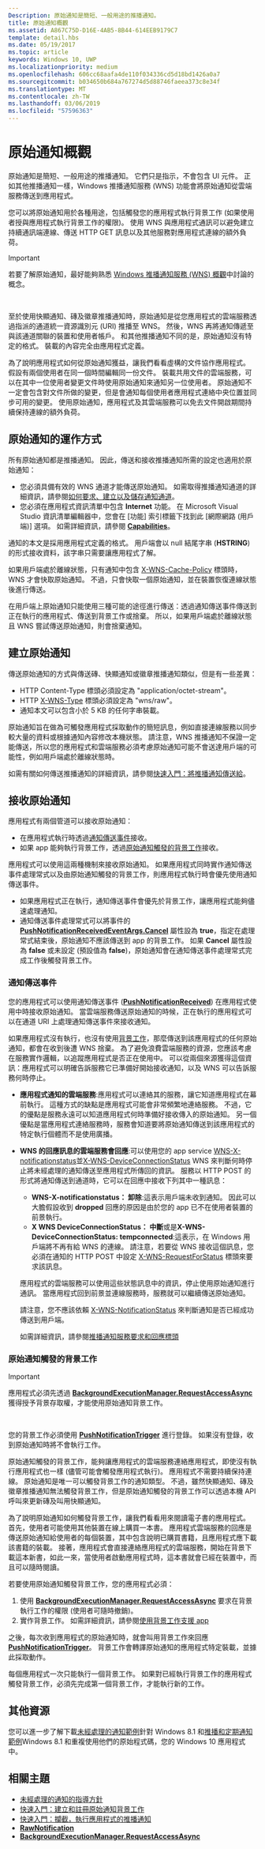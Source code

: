 ```yaml
---
Description: 原始通知是簡短、一般用途的推播通知。
title: 原始通知概觀
ms.assetid: A867C75D-D16E-4AB5-8B44-614EEB9179C7
template: detail.hbs
ms.date: 05/19/2017
ms.topic: article
keywords: Windows 10, UWP
ms.localizationpriority: medium
ms.openlocfilehash: 606cc68aafa4de110f034336cd5d18bd1426a0a7
ms.sourcegitcommit: b034650b684a767274d5d88746faeea373c8e34f
ms.translationtype: MT
ms.contentlocale: zh-TW
ms.lasthandoff: 03/06/2019
ms.locfileid: "57596363"
---
```

# <a name="raw-notification-overview"></a>原始通知概觀


原始通知是簡短、一般用途的推播通知。 它們只是指示，不會包含 UI 元件。 正如其他推播通知一樣，Windows 推播通知服務 (WNS) 功能會將原始通知從雲端服務傳送到應用程式。

您可以將原始通知用於各種用途，包括觸發您的應用程式執行背景工作 (如果使用者授與應用程式執行背景工作的權限)。 使用 WNS 與應用程式通訊可以避免建立持續通訊端連線、傳送 HTTP GET 訊息以及其他服務對應用程式連線的額外負荷。

> [!IMPORTANT]
> 若要了解原始通知，最好能夠熟悉 [Windows 推播通知服務 (WNS) 概觀](windows-push-notification-services--wns--overview.md)中討論的概念。

 

至於使用快顯通知、磚及徽章推播通知時，原始通知是從您應用程式的雲端服務透過指派的通道統一資源識別元 (URI) 推播至 WNS。 然後，WNS 再將通知傳遞至與該通道關聯的裝置和使用者帳戶。 和其他推播通知不同的是，原始通知沒有特定的格式。 裝載的內容完全由應用程式定義。

為了說明應用程式如何從原始通知獲益，讓我們看看虛構的文件協作應用程式。 假設有兩個使用者在同一個時間編輯同一份文件。 裝載共用文件的雲端服務，可以在其中一位使用者變更文件時使用原始通知來通知另一位使用者。 原始通知不一定會包含對文件所做的變更，但是會通知每個使用者應用程式連絡中央位置並同步可用的變更。 使用原始通知，應用程式及其雲端服務可以免去文件開啟期間持續保持連線的額外負荷。

## <a name="how-raw-notifications-work"></a>原始通知的運作方式


所有原始通知都是推播通知。 因此，傳送和接收推播通知所需的設定也適用於原始通知：

-   您必須具備有效的 WNS 通道才能傳送原始通知。 如需取得推播通知通道的詳細資訊，請參閱[如何要求、建立以及儲存通知通道](https://msdn.microsoft.com/library/windows/apps/hh465412)。
-   您必須在應用程式資訊清單中包含 **Internet** 功能。 在 Microsoft Visual Studio 資訊清單編輯器中，您會在 [功能] 索引標籤下找到此 [網際網路 (用戶端)] 選項。 如需詳細資訊，請參閱 [**Capabilities**](https://docs.microsoft.com/uwp/schemas/appxpackage/appxmanifestschema/element-capabilities)。

通知的本文是採用應用程式定義的格式。 用戶端會以 null 結尾字串 (**HSTRING**) 的形式接收資料，該字串只需要讓應用程式了解。

如果用戶端處於離線狀態，只有通知中包含 [X-WNS-Cache-Policy](https://msdn.microsoft.com/library/windows/apps/hh465435.aspx#pncodes_x_wns_cache) 標頭時，WNS 才會快取原始通知。 不過，只會快取一個原始通知，並在裝置恢復連線狀態後進行傳送。

在用戶端上原始通知只能使用三種可能的途徑進行傳送：透過通知傳送事件傳送到正在執行的應用程式、傳送到背景工作或捨棄。 所以，如果用戶端處於離線狀態且 WNS 嘗試傳送原始通知，則會捨棄通知。

## <a name="creating-a-raw-notification"></a>建立原始通知


傳送原始通知的方式與傳送磚、快顯通知或徽章推播通知類似，但是有一些差異：

-   HTTP Content-Type 標頭必須設定為 "application/octet-stream"。
-   HTTP [X-WNS-Type](https://msdn.microsoft.com/library/windows/apps/hh465435.aspx#pncodes_x_wns_type) 標頭必須設定為 "wns/raw"。
-   通知本文可以包含小於 5 KB 的任何字串裝載。

原始通知旨在做為可觸發應用程式採取動作的簡短訊息，例如直接連線服務以同步較大量的資料或根據通知內容修改本機狀態。 請注意，WNS 推播通知不保證一定能傳送，所以您的應用程式和雲端服務必須考慮原始通知可能不會送達用戶端的可能性，例如用戶端處於離線狀態時。

如需有關如何傳送推播通知的詳細資訊，請參閱[快速入門：將推播通知傳送給](https://msdn.microsoft.com/library/windows/apps/xaml/hh868252)。

## <a name="receiving-a-raw-notification"></a>接收原始通知


應用程式有兩個管道可以接收原始通知：

-   在應用程式執行時透過[通知傳送事件](#notification-delivery-events)接收。
-   如果 app 能夠執行背景工作，透過[原始通知觸發的背景工作](#background-tasks-triggered-by-raw-notifications)接收。

應用程式可以使用這兩種機制來接收原始通知。 如果應用程式同時實作通知傳送事件處理常式以及由原始通知觸發的背景工作，則應用程式執行時會優先使用通知傳送事件。

-   如果應用程式正在執行，通知傳送事件會優先於背景工作，讓應用程式能夠儘速處理通知。
-   通知傳送事件處理常式可以將事件的 [**PushNotificationReceivedEventArgs.Cancel**](https://docs.microsoft.com/uwp/api/Windows.Networking.PushNotifications.PushNotificationReceivedEventArgs.Cancel) 屬性設為 **true**，指定在處理常式結束後，原始通知不應該傳送到 app 的背景工作。 如果 **Cancel** 屬性設為 **false** 或未設定 (預設值為 **false**)，原始通知會在通知傳送事件處理常式完成工作後觸發背景工作。

### <a name="notification-delivery-events"></a>通知傳送事件

您的應用程式可以使用通知傳送事件 ([**PushNotificationReceived**](https://docs.microsoft.com/uwp/api/Windows.Networking.PushNotifications.PushNotificationChannel.PushNotificationReceived)) 在應用程式使用中時接收原始通知。 當雲端服務傳送原始通知的時候，正在執行的應用程式可以在通道 URI 上處理通知傳送事件來接收通知。

如果應用程式沒有執行，也沒有使用[背景工作](#background-tasks-triggered-by-raw-notifications)，那麼傳送到該應用程式的任何原始通知，都會在收到後遭 WNS 捨棄。 為了避免浪費雲端服務的資源，您應該考慮在服務實作邏輯，以追蹤應用程式是否正在使用中。 可以從兩個來源獲得這個資訊：應用程式可以明確告訴服務它已準備好開始接收通知，以及 WNS 可以告訴服務何時停止。

-   **應用程式通知的雲端服務**:應用程式可以連絡其的服務，讓它知道應用程式在幕前執行。 這種方式的缺點是應用程式可能會非常頻繁地連絡服務。 不過，它的優點是服務永遠可以知道應用程式何時準備好接收傳入的原始通知。 另一個優點是當應用程式連絡服務時，服務會知道要將原始通知傳送到該應用程式的特定執行個體而不是使用廣播。
-   **WNS 的回應訊息的雲端服務會回應**:可以使用您的 app service [WNS-X-notificationstatus](https://msdn.microsoft.com/library/windows/apps/hh465435.aspx#pncodes_x_wns_notification)並[X-WNS-DeviceConnectionStatus](https://msdn.microsoft.com/library/windows/apps/hh465435.aspx#pncodes_x_wns_dcs) WNS 來判斷何時停止將未經處理的通知傳送至應用程式所傳回的資訊。 服務以 HTTP POST 的形式將通知傳送到通道時，它可以在回應中接收下列其中一種訊息：

    -   **WNS-X-notificationstatus： 卸除**:這表示用戶端未收到通知。 因此可以大膽假設收到 **dropped** 回應的原因是由於您的 app 已不在使用者裝置的前景執行。
    -   **X WNS DeviceConnectionStatus： 中斷**或是**X-WNS-DeviceConnectionStatus: tempconnected**:這表示，在 Windows 用戶端將不再有給 WNS 的連線。 請注意，若要從 WNS 接收這個訊息，您必須在通知的 HTTP POST 中設定 [X-WNS-RequestForStatus](https://msdn.microsoft.com/library/windows/apps/hh465435.aspx#pncodes_x_wns_request) 標頭來要求該訊息。

    應用程式的雲端服務可以使用這些狀態訊息中的資訊，停止使用原始通知進行通訊。 當應用程式回到前景並連線服務時，服務就可以繼續傳送原始通知。

    請注意，您不應該依賴 [X-WNS-NotificationStatus](https://msdn.microsoft.com/library/windows/apps/hh465435.aspx#pncodes_x_wns_notification) 來判斷通知是否已經成功傳送到用戶端。

    如需詳細資訊，請參閱[推播通知服務要求和回應標頭](https://msdn.microsoft.com/library/windows/apps/hh465435)

### <a name="background-tasks-triggered-by-raw-notifications"></a>原始通知觸發的背景工作

> [!IMPORTANT]
> 應用程式必須先透過 [**BackgroundExecutionManager.RequestAccessAsync**](https://docs.microsoft.com/uwp/api/Windows.ApplicationModel.Background.BackgroundExecutionManager#Windows_ApplicationModel_Background_BackgroundExecutionManager_RequestAccessAsync_System_String_) 獲得授予背景存取權，才能使用原始通知背景工作。

 

您的背景工作必須使用 [**PushNotificationTrigger**](https://docs.microsoft.com/uwp/api/Windows.ApplicationModel.Background.PushNotificationTrigger) 進行登錄。 如果沒有登錄，收到原始通知時將不會執行工作。

原始通知觸發的背景工作，能夠讓應用程式的雲端服務連絡應用程式，即使沒有執行應用程式也一樣 (儘管可能會觸發應用程式執行)。 應用程式不需要持續保持連線。 原始通知是唯一可以觸發背景工作的通知類型。 不過，雖然快顯通知、磚及徽章推播通知無法觸發背景工作，但是原始通知觸發的背景工作可以透過本機 API 呼叫來更新磚及叫用快顯通知。

為了說明原始通知如何觸發背景工作，讓我們看看用來閱讀電子書的應用程式。 首先，使用者可能使用其他裝置在線上購買一本書。 應用程式雲端服務的回應是傳送原始通知給使用者的每個裝置，其中包含說明已購買書籍，且應用程式應下載該書籍的裝載。 接著，應用程式會直接連絡應用程式的雲端服務，開始在背景下載這本新書，如此一來，當使用者啟動應用程式時，這本書就會已經在裝置中，而且可以隨時閱讀。

若要使用原始通知觸發背景工作，您的應用程式必須：

1.  使用 [**BackgroundExecutionManager.RequestAccessAsync**](https://docs.microsoft.com/uwp/api/Windows.ApplicationModel.Background.BackgroundExecutionManager#Windows_ApplicationModel_Background_BackgroundExecutionManager_RequestAccessAsync_System_String_) 要求在背景執行工作的權限 (使用者可隨時撤銷)。
2.  實作背景工作。 如需詳細資訊，請參閱[使用背景工作支援 app](../../../launch-resume/support-your-app-with-background-tasks.md)

之後，每次收到應用程式的原始通知時，就會叫用背景工作來回應 [**PushNotificationTrigger**](https://docs.microsoft.com/uwp/api/Windows.ApplicationModel.Background.PushNotificationTrigger)。 背景工作會轉譯原始通知的應用程式特定裝載，並據此採取動作。

每個應用程式一次只能執行一個背景工作。 如果對已經執行背景工作的應用程式觸發背景工作，必須先完成第一個背景工作，才能執行新的工作。

## <a name="other-resources"></a>其他資源


您可以進一步了解下載[未經處理的通知範例](https://go.microsoft.com/fwlink/p/?linkid=241553)針對 Windows 8.1 和[推播和定期通知範例](https://go.microsoft.com/fwlink/p/?LinkId=231476)Windows 8.1 和重複使用他們的原始程式碼，您的 Windows 10 應用程式中。

## <a name="related-topics"></a>相關主題

* [未經處理的通知的指導方針](https://msdn.microsoft.com/library/windows/apps/hh761463)
* [快速入門：建立和註冊原始通知背景工作](https://msdn.microsoft.com/library/windows/apps/jj676800)
* [快速入門：攔截，執行應用程式的推播通知](https://msdn.microsoft.com/library/windows/apps/jj709908)
* [**RawNotification**](https://docs.microsoft.com/uwp/api/Windows.Networking.PushNotifications.RawNotification)
* [**BackgroundExecutionManager.RequestAccessAsync**](https://docs.microsoft.com/uwp/api/Windows.ApplicationModel.Background.BackgroundExecutionManager#Windows_ApplicationModel_Background_BackgroundExecutionManager_RequestAccessAsync_System_String_)
 

 




